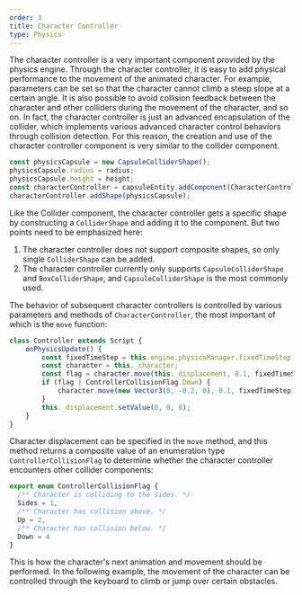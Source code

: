 ```yaml
---
order: 3
title: Character Controller
type: Physics
---
```


The character controller is a very important component provided by the physics engine. Through the character
controller, it is easy to add physical performance to the movement of the animated character. For example, parameters
can be set so that the character cannot climb a steep slope at a certain angle.
It is also possible to avoid collision feedback between the character and other colliders during the movement of the
character, and so on. In fact, the character controller is just an advanced encapsulation of the collider, which
implements various advanced character control behaviors through collision detection.
For this reason, the creation and use of the character controller component is very similar to the collider component.

```ts
const physicsCapsule = new CapsuleColliderShape();
physicsCapsule.radius = radius;
physicsCapsule.height = height;
const characterController = capsuleEntity.addComponent(CharacterController);
characterController.addShape(physicsCapsule);
````

Like the Collider component, the character controller gets a specific shape by constructing a `ColliderShape` and adding
it to the component. But two points need to be emphasized here:

1. The character controller does not support composite shapes, so only single `ColliderShape` can be added.
2. The character controller currently only supports `CapsuleColliderShape` and `BoxColliderShape`,
   and `CapsuleColliderShape` is the most commonly used.

The behavior of subsequent character controllers is controlled by various parameters and methods
of `CharacterController`, the most important of which is the `move` function:

```ts
class Controller extends Script {
    onPhysicsUpdate() {
        const fixedTimeStep = this.engine.physicsManager.fixedTimeStep;
        const character = this._character;
        const flag = character.move(this._displacement, 0.1, fixedTimeStep);
        if (flag | ControllerCollisionFlag.Down) {
            character.move(new Vector3(0, -0.2, 0), 0.1, fixedTimeStep);
        }
        this._displacement.setValue(0, 0, 0);
    }
}
````

Character displacement can be specified in the `move` method, and this method returns a composite value of an
enumeration type `ControllerCollisionFlag` to determine whether the character controller encounters other collider
components:

```ts
export enum ControllerCollisionFlag {
  /** Character is colliding to the sides. */
  Sides = 1,
  /** Character has collision above. */
  Up = 2,
  /** Character has collision below. */
  Down = 4
}
````

This is how the character's next animation and movement should be performed. In the following example, the movement of
the character can be controlled through the keyboard to climb or jump over certain obstacles.
<playground src="physx-controller.ts"></playground>
